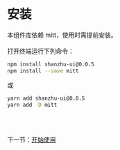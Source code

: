 # 安装

本组件库依赖 mitt，使用时需提前安装。<br/>
<br/>
打开终端运行下列命令：

```bash
npm install shanzhu-ui@0.0.5
npm install --save mitt
```

或

```bash
yarn add shanzhu-ui@0.0.5
yarn add -D mitt
```

<br/>
<br/>

下一节：[开始使用](#/doc/get-started)
